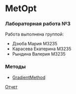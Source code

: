 # MetOpt
### Лабораторная работа №3
Работа выполнена группой:
* Дзюба Мария M3235
* Карасева Екатерина M3235
* Рындина Валерия M3235

### Методы
* [GradientMethod](app/src/main/java/com/example/metopt/nmethods/GradientMethod.java)


[Отчет](МетодыОптимизации.pdf)
